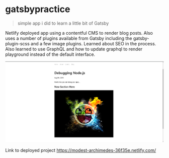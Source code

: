 # gatsbypractice
> simple app i did to learn a little bit of Gatsby

Netlify deployed app using a contentful CMS to render blog posts.  Also uses a number of plugins available from Gatsby including the gatsby-plugin-scss and a few image plugins.  Learned about SEO in the process.  Also learned to use GraphQL and how to update graphql to render playground instead of the default interface.

![](gatsbypractice.png)

Link to deployed project https://modest-archimedes-36f35e.netlify.com/
